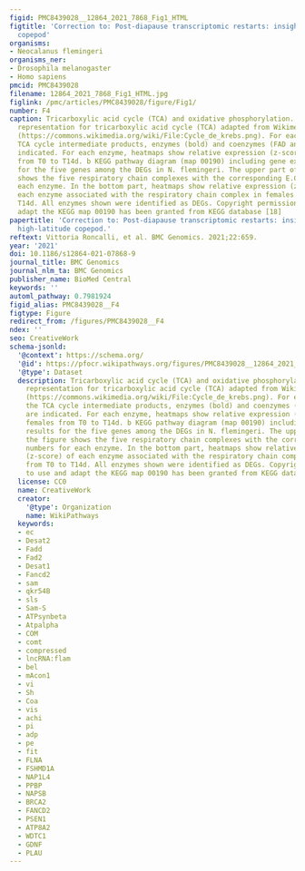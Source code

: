 ```yaml
---
figid: PMC8439028__12864_2021_7868_Fig1_HTML
figtitle: 'Correction to: Post-diapause transcriptomic restarts: insight from a high-latitude
  copepod'
organisms:
- Neocalanus flemingeri
organisms_ner:
- Drosophila melanogaster
- Homo sapiens
pmcid: PMC8439028
filename: 12864_2021_7868_Fig1_HTML.jpg
figlink: /pmc/articles/PMC8439028/figure/Fig1/
number: F4
caption: Tricarboxylic acid cycle (TCA) and oxidative phosphorylation. a Schematic
  representation for tricarboxylic acid cycle (TCA) adapted from Wikimedia Commons
  (https://commons.wikimedia.org/wiki/File:Cycle_de_krebs.png). For each step of the
  TCA cycle intermediate products, enzymes (bold) and coenzymes (FAD and NAD+) are
  indicated. For each enzyme, heatmaps show relative expression (z-score) in females
  from T0 to T14d. b KEGG pathway diagram (map 00190) including gene expression results
  for the five genes among the DEGs in N. flemingeri. The upper part of the figure
  shows the five respiratory chain complexes with the corresponding E.C. numbers for
  each enzyme. In the bottom part, heatmaps show relative expression (z-score) of
  each enzyme associated with the respiratory chain complex in females from T0 to
  T14d. All enzymes shown were identified as DEGs. Copyright permission to use and
  adapt the KEGG map 00190 has been granted from KEGG database [18]
papertitle: 'Correction to: Post-diapause transcriptomic restarts: insight from a
  high-latitude copepod.'
reftext: Vittoria Roncalli, et al. BMC Genomics. 2021;22:659.
year: '2021'
doi: 10.1186/s12864-021-07868-9
journal_title: BMC Genomics
journal_nlm_ta: BMC Genomics
publisher_name: BioMed Central
keywords: ''
automl_pathway: 0.7981924
figid_alias: PMC8439028__F4
figtype: Figure
redirect_from: /figures/PMC8439028__F4
ndex: ''
seo: CreativeWork
schema-jsonld:
  '@context': https://schema.org/
  '@id': https://pfocr.wikipathways.org/figures/PMC8439028__12864_2021_7868_Fig1_HTML.html
  '@type': Dataset
  description: Tricarboxylic acid cycle (TCA) and oxidative phosphorylation. a Schematic
    representation for tricarboxylic acid cycle (TCA) adapted from Wikimedia Commons
    (https://commons.wikimedia.org/wiki/File:Cycle_de_krebs.png). For each step of
    the TCA cycle intermediate products, enzymes (bold) and coenzymes (FAD and NAD+)
    are indicated. For each enzyme, heatmaps show relative expression (z-score) in
    females from T0 to T14d. b KEGG pathway diagram (map 00190) including gene expression
    results for the five genes among the DEGs in N. flemingeri. The upper part of
    the figure shows the five respiratory chain complexes with the corresponding E.C.
    numbers for each enzyme. In the bottom part, heatmaps show relative expression
    (z-score) of each enzyme associated with the respiratory chain complex in females
    from T0 to T14d. All enzymes shown were identified as DEGs. Copyright permission
    to use and adapt the KEGG map 00190 has been granted from KEGG database [18]
  license: CC0
  name: CreativeWork
  creator:
    '@type': Organization
    name: WikiPathways
  keywords:
  - ec
  - Desat2
  - Fadd
  - Fad2
  - Desat1
  - Fancd2
  - sam
  - qkr54B
  - sls
  - Sam-S
  - ATPsynbeta
  - Atpalpha
  - COM
  - comt
  - compressed
  - lncRNA:flam
  - bel
  - mAcon1
  - vi
  - Sh
  - Coa
  - vis
  - achi
  - pi
  - adp
  - pe
  - fit
  - FLNA
  - FSHMD1A
  - NAP1L4
  - PPBP
  - NAPSB
  - BRCA2
  - FANCD2
  - PSEN1
  - ATP8A2
  - WDTC1
  - GDNF
  - PLAU
---
```

